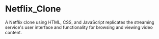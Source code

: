 # Netflix_Clone
A Netflix clone using HTML, CSS, and JavaScript replicates the streaming service's user interface and functionality for browsing and viewing video content.
